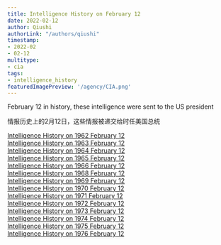 ```yaml
---
title: Intelligence History on February 12
date: 2022-02-12
author: Qiushi 
authorLink: "/authors/qiushi"
timestamp: 
- 2022-02
- 02-12
multitype: 
- cia
tags: 
- intelligence_history
featuredImagePreview: '/agency/CIA.png'
---
```



February 12 in history, these intelligence were sent to the US president

情报历史上的2月12日，这些情报被递交给时任美国总统

<!--more-->







[Intelligence History on 1962 February 12](/dailybrief/1962-02-12)   
[Intelligence History on 1963 February 12](/dailybrief/1963-02-12)   
[Intelligence History on 1964 February 12](/dailybrief/1964-02-12)   
[Intelligence History on 1965 February 12](/dailybrief/1965-02-12)   
[Intelligence History on 1966 February 12](/dailybrief/1966-02-12)   
[Intelligence History on 1968 February 12](/dailybrief/1968-02-12)   
[Intelligence History on 1969 February 12](/dailybrief/1969-02-12)   
[Intelligence History on 1970 February 12](/dailybrief/1970-02-12)   
[Intelligence History on 1971 February 12](/dailybrief/1971-02-12)   
[Intelligence History on 1972 February 12](/dailybrief/1972-02-12)   
[Intelligence History on 1973 February 12](/dailybrief/1973-02-12)   
[Intelligence History on 1974 February 12](/dailybrief/1974-02-12)   
[Intelligence History on 1975 February 12](/dailybrief/1975-02-12)   
[Intelligence History on 1976 February 12](/dailybrief/1976-02-12)   
